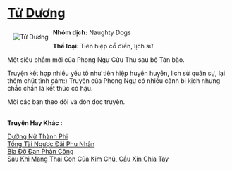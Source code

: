 <a href="https://utruyen.com/tu-duong/17544/" title="Tử Dương"><h1>Tử Dương</h1></a><div style="display:table"><img align="right" style="float: left; padding: 10px;" src="https://utruyen.com/images/story/200x260/tu-duong.jpg" alt="Tử Dương"><b>Nhóm dịch:</b> Naughty Dogs<b><p></p>Thể loại: </b>Tiên hiệp cổ điển, lịch sử<p></p>Một siêu phẩm mới của Phong Ngự Cửu Thu sau bộ Tàn bào.<p></p>Truyện kết hợp nhiều yếu tố như tiên hiệp huyền huyễn, lịch sử quân sự, lại thêm chút tình cảm:) Truyện của Phong Ngự có nhiều cảnh bi kịch nhưng chắc chắn là kết thúc có hậu.<p></p>Mời các bạn theo dõi và đón đọc truyện.</div><p><br><b>Truyện Hay Khác :</b></p><a href="https://utruyen.com/duong-nu-thanh-phi/10243/" alt="Dưỡng Nữ Thành Phi">Dưỡng Nữ Thành Phi</a><br/><a href="https://github.com/quanluxury/truyenhot/tree/master/truyenhay/15804/" alt="Tổng Tài Ngược Đãi Phu Nhân">Tổng Tài Ngược Đãi Phu Nhân</a><br/><a href="https://github.com/quanluxury/ngontinhhot/tree/master/truyenhay/15622/" alt="Bia Đỡ Đạn Phản Công">Bia Đỡ Đạn Phản Công</a><br/><a href="https://dammyh.wordpress.com/2019/11/07/sau-khi-mang-thai-con-cua-kim-chu-cau-xin-chia-tay/" alt="Sau Khi Mang Thai Con Của Kim Chủ, Cầu Xin Chia Tay">Sau Khi Mang Thai Con Của Kim Chủ, Cầu Xin Chia Tay</a><br/>